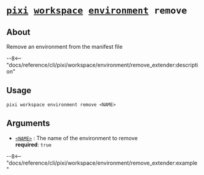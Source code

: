 <!--- This file is autogenerated. Do not edit manually! -->
# <code>[pixi](../../../pixi.md) [workspace](../../workspace.md) [environment](../environment.md) remove</code>

## About
Remove an environment from the manifest file

--8<-- "docs/reference/cli/pixi/workspace/environment/remove_extender:description"

## Usage
```
pixi workspace environment remove <NAME>
```

## Arguments
- <a id="arg-<NAME>" href="#arg-<NAME>">`<NAME>`</a>
:  The name of the environment to remove
<br>**required**: `true`

--8<-- "docs/reference/cli/pixi/workspace/environment/remove_extender:example"
